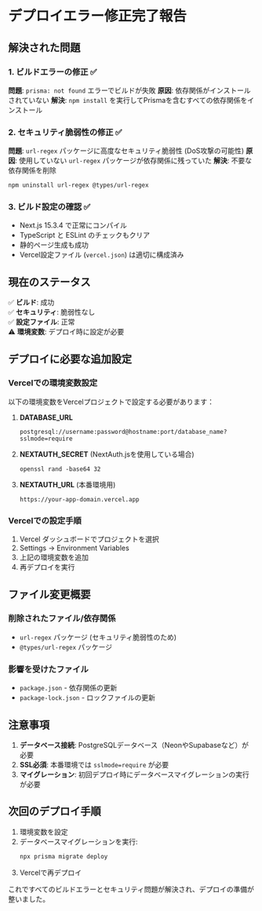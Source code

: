 # デプロイエラー修正完了報告

## 解決された問題

### 1. ビルドエラーの修正 ✅
**問題**: `prisma: not found` エラーでビルドが失敗
**原因**: 依存関係がインストールされていない
**解決**: `npm install` を実行してPrismaを含むすべての依存関係をインストール

### 2. セキュリティ脆弱性の修正 ✅
**問題**: `url-regex` パッケージに高度なセキュリティ脆弱性 (DoS攻撃の可能性)
**原因**: 使用していない `url-regex` パッケージが依存関係に残っていた
**解決**: 不要な依存関係を削除
```bash
npm uninstall url-regex @types/url-regex
```

### 3. ビルド設定の確認 ✅
- Next.js 15.3.4 で正常にコンパイル
- TypeScript と ESLint のチェックもクリア
- 静的ページ生成も成功
- Vercel設定ファイル (`vercel.json`) は適切に構成済み

## 現在のステータス

✅ **ビルド**: 成功  
✅ **セキュリティ**: 脆弱性なし  
✅ **設定ファイル**: 正常  
⚠️ **環境変数**: デプロイ時に設定が必要

## デプロイに必要な追加設定

### Vercelでの環境変数設定
以下の環境変数をVercelプロジェクトで設定する必要があります：

1. **DATABASE_URL**
   ```
   postgresql://username:password@hostname:port/database_name?sslmode=require
   ```

2. **NEXTAUTH_SECRET** (NextAuth.jsを使用している場合)
   ```
   openssl rand -base64 32
   ```

3. **NEXTAUTH_URL** (本番環境用)
   ```
   https://your-app-domain.vercel.app
   ```

### Vercelでの設定手順
1. Vercel ダッシュボードでプロジェクトを選択
2. Settings → Environment Variables
3. 上記の環境変数を追加
4. 再デプロイを実行

## ファイル変更概要

### 削除されたファイル/依存関係
- `url-regex` パッケージ (セキュリティ脆弱性のため)
- `@types/url-regex` パッケージ

### 影響を受けたファイル
- `package.json` - 依存関係の更新
- `package-lock.json` - ロックファイルの更新

## 注意事項

1. **データベース接続**: PostgreSQLデータベース（NeonやSupabaseなど）が必要
2. **SSL必須**: 本番環境では `sslmode=require` が必要
3. **マイグレーション**: 初回デプロイ時にデータベースマイグレーションの実行が必要

## 次回のデプロイ手順

1. 環境変数を設定
2. データベースマイグレーションを実行:
   ```bash
   npx prisma migrate deploy
   ```
3. Vercelで再デプロイ

これですべてのビルドエラーとセキュリティ問題が解決され、デプロイの準備が整いました。